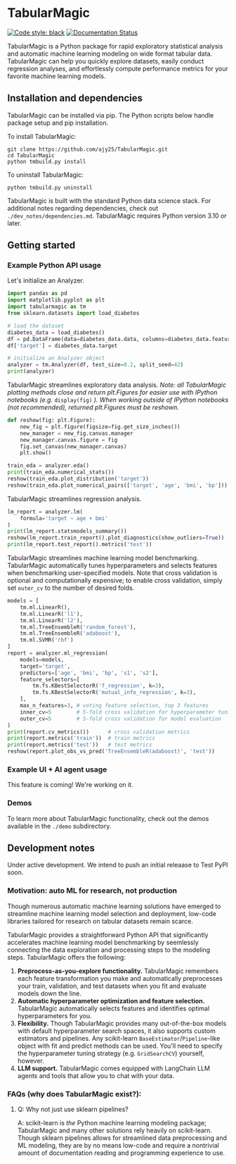 # TabularMagic

[![Code style: black](https://img.shields.io/badge/code%20style-black-000000.svg)](https://github.com/psf/black)
[![Documentation Status](https://readthedocs.org/projects/tabularmagic/badge/?version=latest)](https://tabularmagic.readthedocs.io/en/latest/?badge=latest)


TabularMagic is a Python package for rapid exploratory statistical analysis and automatic machine learning modeling on wide format tabular data. TabularMagic can help you quickly explore datasets, easily conduct regression analyses, and effortlessly compute performance metrics for your favorite machine learning models.


## Installation and dependencies

TabularMagic can be installed via pip. The Python scripts below handle package setup and pip installation. 

To install TabularMagic: 
```
git clone https://github.com/ajy25/TabularMagic.git
cd TabularMagic
python tmbuild.py install
```

To uninstall TabularMagic:
```
python tmbuild.py uninstall
```

TabularMagic is built with the standard Python data science stack. For additional notes regarding dependencies, check out `./dev_notes/dependencies.md`. TabularMagic requires Python version 3.10 or later.

## Getting started

### Example Python API usage

Let's initialize an Analyzer.
```python
import pandas as pd
import matplotlib.pyplot as plt
import tabularmagic as tm
from sklearn.datasets import load_diabetes

# load the dataset
diabetes_data = load_diabetes()
df = pd.DataFrame(data=diabetes_data.data, columns=diabetes_data.feature_names)
df['target'] = diabetes_data.target

# initialize an Analyzer object
analyzer = tm.Analyzer(df, test_size=0.2, split_seed=42)
print(analyzer)
```

TabularMagic streamlines exploratory data analysis. 
*Note: all TabularMagic plotting methods close and return plt.Figures for easier use with IPython notebooks (e.g.* `display(fig)` *). When working outside of IPython notebooks (not recommended), returned plt.Figures must be reshown.*
```python
def reshow(fig: plt.Figure):
    new_fig = plt.figure(figsize=fig.get_size_inches())
    new_manager = new_fig.canvas.manager
    new_manager.canvas.figure = fig
    fig.set_canvas(new_manager.canvas)
    plt.show()

train_eda = analyzer.eda()
print(train_eda.numerical_stats())
reshow(train_eda.plot_distribution('target'))
reshow(train_eda.plot_numerical_pairs(['target', 'age', 'bmi', 'bp']))
```

TabularMagic streamlines regression analysis.
```python
lm_report = analyzer.lm(
    formula='target ~ age + bmi'
)
print(lm_report.statsmodels_summary())
reshow(lm_report.train_report().plot_diagnostics(show_outliers=True))
print(lm_report.test_report().metrics('test'))
```

TabularMagic streamlines machine learning model benchmarking. TabularMagic automatically tunes hyperparameters and selects features when benchmarking user-specified models. Note that cross validation is optional and computationally expensive; to enable cross validation, simply set `outer_cv` to the number of desired folds.
```python
models = [
    tm.ml.LinearR(),
    tm.ml.LinearR('l1'),
    tm.ml.LinearR('l2'),
    tm.ml.TreeEnsembleR('random_forest'),
    tm.ml.TreeEnsembleR('adaboost'),
    tm.ml.SVMR('rbf')
]
report = analyzer.ml_regression(
    models=models, 
    target='target',
    predictors=['age', 'bmi', 'bp', 's1', 's2'],
    feature_selectors=[
        tm.fs.KBestSelectorR('f_regression', k=3),
        tm.fs.KBestSelectorR('mutual_info_regression', k=3),
    ],
    max_n_features=3, # voting feature selection, top 3 features
    inner_cv=5        # 5-fold cross validation for hyperparameter tuning
    outer_cv=5        # 5-fold cross validation for model evaluation
)
print(report.cv_metrics())      # cross validation metrics
print(report.metrics('train'))  # train metrics
print(report.metrics('test'))   # test metrics
reshow(report.plot_obs_vs_pred('TreeEnsembleR(adaboost)', 'test'))
```

### Example UI + AI agent usage

This feature is coming! We're working on it.



### Demos

To learn more about TabularMagic functionality, check out the demos available in
the `./demo` subdirectory. 



## Development notes

Under active development. We intend to push an initial releaase to Test PyPI soon.

### Motivation: auto ML for research, not production

Though numerous automatic machine learning solutions have emerged to streamline machine learning model selection and deployment, low-code libraries tailored for research on tabular datasets remain scarce.

TabularMagic provides a straightforward Python API that significantly accelerates machine learning model benchmarking by seemlessly connecting the data exploration and processing steps to the modeling steps. TabularMagic offers the following:
1. **Preprocess-as-you-explore functionality.** TabularMagic remembers each feature transformation you make and automatically preprocesses your train, validation, and test datasets when you fit and evaluate models down the line. 
2. **Automatic hyperparameter optimization and feature selection.** TabularMagic automatically selects features and identifies optimal hyperparameters for you.
3. **Flexibility.** Though TabularMagic provides many out-of-the-box models with default hyperparameter search spaces, it also supports custom estimators and pipelines. Any scikit-learn `BaseEstimator`/`Pipeline`-like object with fit and predict methods can be used. You'll need to specify the hyperparameter tuning strategy (e.g. `GridSearchCV`) yourself, however.
4. **LLM support.** TabularMagic comes equipped with LangChain LLM agents and tools that allow you to chat with your data.


### FAQs (why does TabularMagic exist?):

1. 
    Q: Why not just use sklearn pipelines? 

    A: scikit-learn is *the* Python machine learning modeling package; TabularMagic and many other solutions rely heavily on scikit-learn. Though sklearn pipelines allows for streamlined data preprocessing and ML modeling, they are by no means low-code and require a nontrivial amount of documentation reading and programming experience to use. 












